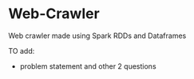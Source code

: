 # Web-Crawler
Web crawler made using Spark RDDs and Dataframes

TO add:
- problem statement and other 2 questions
